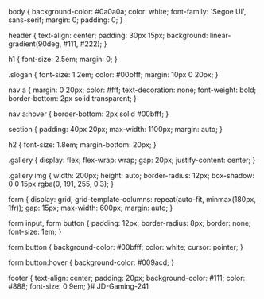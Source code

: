 body {
    background-color: #0a0a0a;
    color: white;
    font-family: 'Segoe UI', sans-serif;
    margin: 0;
    padding: 0;
}

header {
    text-align: center;
    padding: 30px 15px;
    background: linear-gradient(90deg, #111, #222);
}

h1 {
    font-size: 2.5em;
    margin: 0;
}

.slogan {
    font-size: 1.2em;
    color: #00bfff;
    margin: 10px 0 20px;
}

nav a {
    margin: 0 20px;
    color: #fff;
    text-decoration: none;
    font-weight: bold;
    border-bottom: 2px solid transparent;
}

nav a:hover {
    border-bottom: 2px solid #00bfff;
}

section {
    padding: 40px 20px;
    max-width: 1100px;
    margin: auto;
}

h2 {
    font-size: 1.8em;
    margin-bottom: 20px;
}

.gallery {
    display: flex;
    flex-wrap: wrap;
    gap: 20px;
    justify-content: center;
}

.gallery img {
    width: 200px;
    height: auto;
    border-radius: 12px;
    box-shadow: 0 0 15px rgba(0, 191, 255, 0.3);
}

form {
    display: grid;
    grid-template-columns: repeat(auto-fit, minmax(180px, 1fr));
    gap: 15px;
    max-width: 600px;
    margin: auto;
}

form input, form button {
    padding: 12px;
    border-radius: 8px;
    border: none;
    font-size: 1em;
}

form button {
    background-color: #00bfff;
    color: white;
    cursor: pointer;
}

form button:hover {
    background-color: #009acd;
}

footer {
    text-align: center;
    padding: 20px;
    background-color: #111;
    color: #888;
    font-size: 0.9em;
}# JD-Gaming-241
